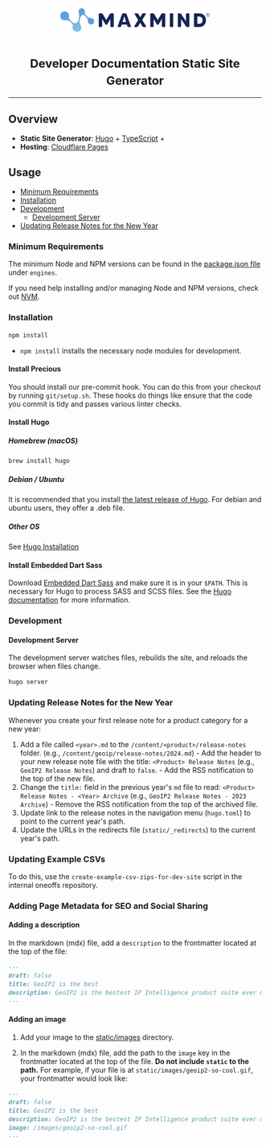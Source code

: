 <h1 align="center">
  <img
    alt="MaxMind"
    src="assets/maxmind-logo.svg"
    width="300"
  >
  <br>
  <br>
  <small>Developer Documentation Static Site Generator</small>
</h1>

---

## Overview

- **Static Site Generator**: [Hugo](https://gohugo.io/) +
  [TypeScript](https://www.typescriptlang.org/) +
- **Hosting**: [Cloudflare Pages](https://pages.cloudflare.com/)

## Usage

- [Minimum Requirements](#minimum-requirements)
- [Installation](#installation)
- [Development](#development)
  - [Development Server](#development-server)
- [Updating Release Notes for the New Year](#updating-release-notes-for-the-new-year)

### Minimum Requirements

The minimum Node and NPM versions can be found in the
[package.json file](package.json) under `engines`.

If you need help installing and/or managing Node and NPM versions, check out
[NVM](https://github.com/nvm-sh/nvm).

### Installation

```sh
npm install
```

- `npm install` installs the necessary node modules for development.

#### Install Precious

You should install our pre-commit hook. You can do this from your checkout
by running `git/setup.sh`. These hooks do things like ensure that the code you
commit is tidy and passes various linter checks.

#### Install Hugo

##### Homebrew (macOS)

```sh
brew install hugo
```

##### Debian / Ubuntu

It is recommended that you install
[the latest release of Hugo](https://github.com/gohugoio/hugo/releases/latest).
For debian and ubuntu users, they offer a .deb file.

##### Other OS

See [Hugo Installation](https://gohugo.io/getting-started/installing/)

#### Install Embedded Dart Sass

Download
[Embedded Dart Sass](https://github.com/sass/dart-sass-embedded/releases) and
make sure it is in your `$PATH`. This is necessary for Hugo to process SASS and
SCSS files. See the
[Hugo documentation](https://gohugo.io/hugo-pipes/scss-sass/) for more
information.

### Development

#### Development Server

The development server watches files, rebuilds the site, and reloads the browser
when files change.

```sh
hugo server
```

### Updating Release Notes for the New Year

Whenever you create your first release note for a product category for a new
year:

1. Add a file called `<year>.md` to the `/content/<product>/release-notes`
   folder. (e.g., `/content/geoip/release-notes/2024.md`) - Add the header to
   your new release note file with the title: `<Product> Release Notes` (e.g.,
   `GeoIP2 Release Notes`) and draft to `false`. - Add the RSS notification to
   the top of the new file.
2. Change the `title:` field in the previous year's `md` file to read:
   `<Product> Release Notes - <Year> Archive` (e.g.,
   `GeoIP2 Release Notes - 2023 Archive`) - Remove the RSS notification from the
   top of the archived file.
3. Update link to the release notes in the navigation menu (`hugo.toml`) to
   point to the current year's path.
4. Update the URLs in the redirects file (`static/_redirects`) to the current
   year's path.

### Updating Example CSVs

To do this, use the `create-example-csv-zips-for-dev-site` script in the
internal oneoffs repository.

### Adding Page Metadata for SEO and Social Sharing

#### Adding a description

In the markdown (mdx) file, add a `description` to the frontmatter located at
the top of the file:

```md
---
draft: false
title: GeoIP2 is the best
description: GeoIP2 is the bestest IP Intelligence product suite ever made
---
```

#### Adding an image

1. Add your image to the [static/images](static/images) directory.

2. In the markdown (mdx) file, add the path to the `image` key in the
   frontmatter located at the top of the file. **Do not include `static` to the
   path.** For example, if your file is at `static/images/geoip2-so-cool.gif`,
   your frontmatter would look like:

```md
---
draft: false
title: GeoIP2 is the best
description: GeoIP2 is the bestest IP Intelligence product suite ever made
image: /images/geoip2-so-cool.gif
---
```
